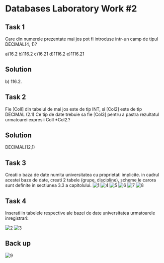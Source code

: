 # Databases Laboratory Work #2

## Task 1


Care din numerele prezentate mai jos pot fi introduse intr-un camp de tipul DECIMAL(4, 1)?

a)16.2 b)116.2 c)16.21 d)1116.2 e)1116.21

## Solution 
b) 116.2.


## Task 2


Fie [Coll] din tabelul de mai jos este de tip INT, si [Col2] este de tip DECIMAL (2.1)
Ce tip de date trebuie sa fie [Col3] pentru a pastra rezultatul urmatoarei expresii Coll *Col2.?

## Solution

DECIMAL(12,1)

## Task 3 

Creati o baza de date numita universitatea cu proprietati implicite. in cadrul acestei baze de
date, creati 2 tabele (grupe, discipline), scheme le carora sunt definite in sectiunea 3.3 a
capitolului.
![1](https://user-images.githubusercontent.com/32772799/45834504-fbb67d00-bd0f-11e8-8147-84fe1caf371d.PNG)
![4](https://user-images.githubusercontent.com/32772799/45834507-fc4f1380-bd0f-11e8-8b4e-3e72316b2dd9.PNG)
![5](https://user-images.githubusercontent.com/32772799/45834508-fc4f1380-bd0f-11e8-8296-dd369ead009d.PNG)
![6](https://user-images.githubusercontent.com/32772799/45834509-fc4f1380-bd0f-11e8-86e7-d972dd2cf5c0.PNG)
![7](https://user-images.githubusercontent.com/32772799/45834510-fc4f1380-bd0f-11e8-8ddb-c477f4943d19.PNG)
![8](https://user-images.githubusercontent.com/32772799/45834511-fc4f1380-bd0f-11e8-8e42-1b0b274f448c.PNG)

## Task 4
Inserati in tabelele respective ale bazei de date universitatea urmatoarele inregistrari:


![2](https://user-images.githubusercontent.com/32772799/45834505-fbb67d00-bd0f-11e8-8493-ffb5ab1168b5.PNG)
![3](https://user-images.githubusercontent.com/32772799/45834506-fbb67d00-bd0f-11e8-992b-004000858468.PNG)



## Back up 

![9](https://user-images.githubusercontent.com/32772799/45834503-fbb67d00-bd0f-11e8-96d2-3a26ae288a33.PNG)

